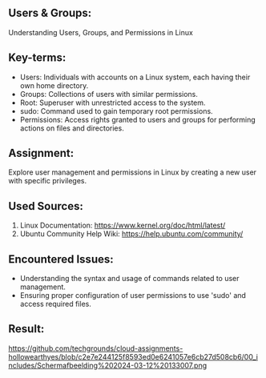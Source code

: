 ## Users & Groups:
Understanding Users, Groups, and Permissions in Linux

## Key-terms:
- Users: Individuals with accounts on a Linux system, each having their own home directory.
- Groups: Collections of users with similar permissions.
- Root: Superuser with unrestricted access to the system.
- sudo: Command used to gain temporary root permissions.
- Permissions: Access rights granted to users and groups for performing actions on files and directories.

## Assignment:
Explore user management and permissions in Linux by creating a new user with specific privileges.

## Used Sources:
1. Linux Documentation: https://www.kernel.org/doc/html/latest/
2. Ubuntu Community Help Wiki: https://help.ubuntu.com/community/

## Encountered Issues:
- Understanding the syntax and usage of commands related to user management.
- Ensuring proper configuration of user permissions to use 'sudo' and access required files.

## Result:

https://github.com/techgrounds/cloud-assignments-hollowearthyes/blob/c2e7e244125f8593ed0e6241057e6cb27d508cb6/00_includes/Schermafbeelding%202024-03-12%20133007.png

